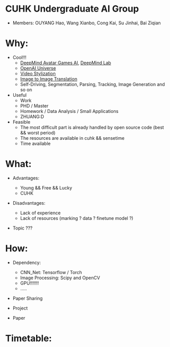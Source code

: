 # CUHK Undergraduate AI Group
* Members: OUYANG Hao, Wang Xianbo, Cong Kai, Su Jinhai, Bai Ziqian

# Why:
* Cool!!!
  * [DeepMind Avatar Games AI](https://www.youtube.com/watch?v=TmPfTpjtdgg), [DeepMind Lab](https://github.com/deepmind/lab)
  * [OpenAI Universe](https://universe.openai.com/)
  * [Video Stylization](https://www.youtube.com/watch?v=xVJwwWQlQ1o)
  * [Image to Image Translation](https://github.com/phillipi/pix2pix)
  * Self-Driving, Segmentation, Parsing, Tracking, Image Generation and so on
* Useful
  * Work
  * PHD / Master
  * Homework / Data Analysis / Small Applications
  * ZHUANG:D
* Feasible
  * The most difficult part is already handled by open source code (best && worst period)
  * The resources are available in cuhk && sensetime
  * Time available

# What:
  * Advantages:
    * Young && Free && Lucky
    * CUHK
  * Disadvantages:
    * Lack of experience
    * Lack of resources (marking ? data ? finetune model ?)

  * Topic ???

# How:
  * Dependency:
    * CNN_Net: Tensorflow / Torch
    * Image Processing: Scipy and OpenCV
    * GPU!!!!!!!
    * .....

  * Paper Sharing
  * Project
  * Paper

# Timetable:
